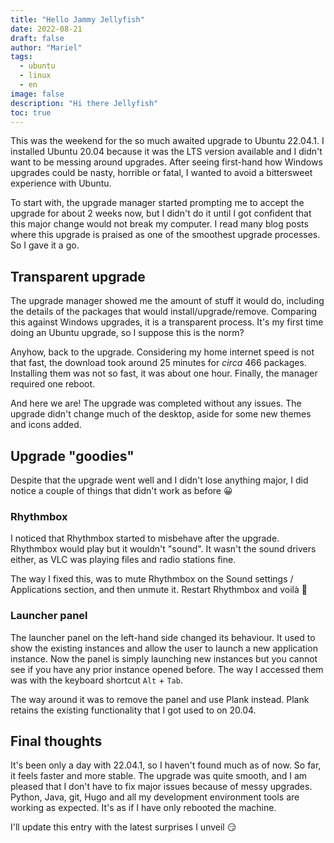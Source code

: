 ```yaml
---
title: "Hello Jammy Jellyfish"
date: 2022-08-21
draft: false
author: "Mariel"
tags:
  - ubuntu
  - linux
  - en
image: false
description: "Hi there Jellyfish"
toc: true
---
```


This was the weekend for the so much awaited upgrade to Ubuntu 22.04.1. I 
installed Ubuntu 20.04 because it was the LTS version available and I didn't 
want to be messing around upgrades. After seeing first-hand how Windows upgrades
could be nasty, horrible or fatal, I wanted to avoid a bittersweet experience
with Ubuntu.

<!--more-->

To start with, the upgrade manager started prompting me to accept the upgrade 
for about 2 weeks now, but I didn't do it until I got confident that this major
change would not break my computer. I read many blog posts where this upgrade
is praised as one of the smoothest upgrade processes. So I gave it a go.

## Transparent upgrade
The upgrade manager showed me the amount of stuff it would do, including the
details of the packages that would install/upgrade/remove. Comparing this
against Windows upgrades, it is a transparent process. It's my first time doing
an Ubuntu upgrade, so I suppose this is the norm? 

Anyhow, back to the upgrade. Considering my home internet speed is not that 
fast, the download took around 25 minutes for _circa_ 466 packages. Installing 
them was not so fast, it was about one hour. Finally, the manager required one
reboot. 

And here we are! The upgrade was completed without any issues. The upgrade 
didn't change much of the desktop, aside for some new themes and icons added.

## Upgrade "goodies"

Despite that the upgrade went well and I didn't lose anything major, I did 
notice a couple of things that didn't work as before :grinning:

### Rhythmbox
I noticed that Rhythmbox started to misbehave after the upgrade. Rhythmbox would
play but it wouldn't "sound". It wasn't the sound drivers either, as VLC 
was playing files and radio stations fine. 

The way I fixed this, was to mute Rhythmbox on the Sound settings / Applications
section, and then unmute it. Restart Rhythmbox and voilà :raised_eyebrow:

### Launcher panel
The launcher panel on the left-hand side changed its behaviour. It used to 
show the existing instances and allow the user to launch a new application 
instance. Now the panel is simply launching new instances but you cannot see if 
you have any prior instance opened before. The way I accessed them was with the 
keyboard shortcut `Alt` + `Tab`.

The way around it was to remove the panel and use Plank instead. Plank retains
the existing functionality that I got used to on 20.04. 

## Final thoughts
It's been only a day with 22.04.1, so I haven't found much as of now. So far, it
feels faster and more stable. The upgrade was quite smooth, and I am pleased 
that I don't have to fix major issues because of messy upgrades. Python, Java, 
git, Hugo and all my development environment tools are working as expected. It's 
as if I have only rebooted the machine. 

I'll update this entry with the latest surprises I unveil :smirk: